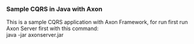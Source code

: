<h3>Sample CQRS in Java with Axon </h3>
This is a sample CQRS application with Axon Framework, for run first run Axon Server first with this command: <br>
 java -jar axonserver.jar
 
